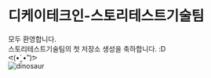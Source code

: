 # 디케이테크인-스토리테스트기술팀
모두 환영합니다.
<br>스토리테스트기술팀의 첫 저장소 생성을 축하합니다. :D
<br>ᕙ(•̀‸•́‶)ᕗ
<br>![dinosaur](https://github.com/dkt-stt/dkt_stt_testAutomation/assets/131955574/db9dd987-5bca-4d6c-8ccc-4b072d2f9b7e)
